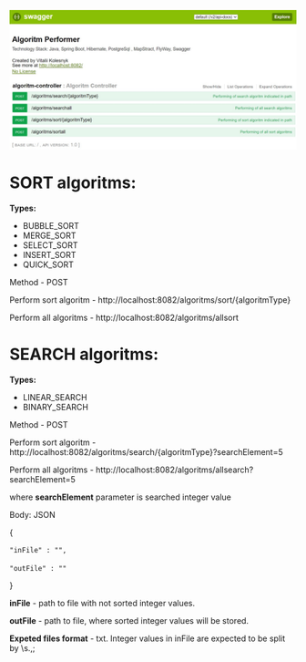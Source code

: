 ![alt text](https://github.com/VitaliiKolesnyk/AlgoritmPerformedApp/blob/master/Algoritms.jpg)

# SORT algoritms:
**Types:**
- BUBBLE_SORT
- MERGE_SORT
- SELECT_SORT
- INSERT_SORT
- QUICK_SORT

Method - POST

Perform sort algoritm - http://localhost:8082/algoritms/sort/{algoritmType} 

Perform all algoritms - http://localhost:8082/algoritms/allsort


# SEARCH algoritms:
**Types:**
- LINEAR_SEARCH
- BINARY_SEARCH

Method - POST

Perform sort algoritm - http://localhost:8082/algoritms/search/{algoritmType}?searchElement=5 

Perform all algoritms - http://localhost:8082/algoritms/allsearch?searchElement=5

where **searchElement** parameter is searched integer value


Body:
JSON

{

    "inFile" : "",
    
    "outFile" : ""
}

**inFile** - path to file with not sorted integer values.

**outFile** - path to file, where sorted integer values will be stored.

**Expeted files format** - txt. Integer values in inFile are expected to be split by \s.,;
